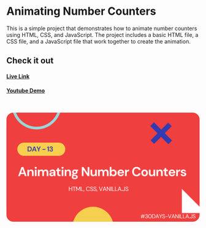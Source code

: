 # Animating Number Counters

This is a simple project that demonstrates how to animate number counters using HTML, CSS, and JavaScript. The project includes a basic HTML file, a CSS file, and a JavaScript file that work together to create the animation.

## Check it out

#### [Live Link]()

#### [Youtube Demo]()

<br/>

![Demo-screenshot-1](./assets/img/number.png)
